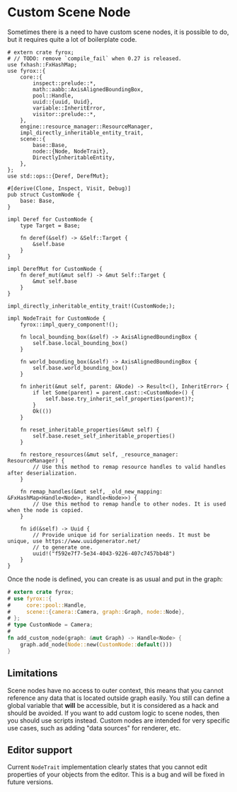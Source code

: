 # Custom Scene Node

Sometimes there is a need to have custom scene nodes, it is possible to do, but it requires quite a lot of boilerplate
code.

```rust,no_run,compile_fail
# extern crate fyrox;
# // TODO: remove `compile_fail` when 0.27 is released.
use fxhash::FxHashMap;
use fyrox::{
    core::{
        inspect::prelude::*,
        math::aabb::AxisAlignedBoundingBox,
        pool::Handle,
        uuid::{uuid, Uuid},
        variable::InheritError,
        visitor::prelude::*,
    },
    engine::resource_manager::ResourceManager,
    impl_directly_inheritable_entity_trait,
    scene::{
        base::Base,
        node::{Node, NodeTrait},
        DirectlyInheritableEntity,
    },
};
use std::ops::{Deref, DerefMut};

#[derive(Clone, Inspect, Visit, Debug)]
pub struct CustomNode {
    base: Base,
}

impl Deref for CustomNode {
    type Target = Base;

    fn deref(&self) -> &Self::Target {
        &self.base
    }
}

impl DerefMut for CustomNode {
    fn deref_mut(&mut self) -> &mut Self::Target {
        &mut self.base
    }
}

impl_directly_inheritable_entity_trait!(CustomNode;);

impl NodeTrait for CustomNode {
    fyrox::impl_query_component!();

    fn local_bounding_box(&self) -> AxisAlignedBoundingBox {
        self.base.local_bounding_box()
    }

    fn world_bounding_box(&self) -> AxisAlignedBoundingBox {
        self.base.world_bounding_box()
    }

    fn inherit(&mut self, parent: &Node) -> Result<(), InheritError> {
        if let Some(parent) = parent.cast::<CustomNode>() {
            self.base.try_inherit_self_properties(parent)?;
        }
        Ok(())
    }

    fn reset_inheritable_properties(&mut self) {
        self.base.reset_self_inheritable_properties()
    }

    fn restore_resources(&mut self, _resource_manager: ResourceManager) {
        // Use this method to remap resource handles to valid handles after deserialization.
    }

    fn remap_handles(&mut self, _old_new_mapping: &FxHashMap<Handle<Node>, Handle<Node>>) {
        // Use this method to remap handle to other nodes. It is used when the node is copied.
    }

    fn id(&self) -> Uuid {
        // Provide unique id for serialization needs. It must be unique, use https://www.uuidgenerator.net/
        // to generate one.
        uuid!("f592e7f7-5e34-4043-9226-407c7457bb48")
    }
}
```

Once the node is defined, you can create is as usual and put in the graph:

```rust
# extern crate fyrox;
# use fyrox::{
#     core::pool::Handle,
#     scene::{camera::Camera, graph::Graph, node::Node},
# };
# type CustomNode = Camera;
# 
fn add_custom_node(graph: &mut Graph) -> Handle<Node> {
    graph.add_node(Node::new(CustomNode::default()))
}
```

## Limitations

Scene nodes have no access to outer context, this means that you cannot reference any data that is located outside 
graph easily. You still can define a global variable that **will** be accessible, but it is considered as a hack and
should be avoided. If you want to add custom logic to scene nodes, then you should use scripts instead. Custom nodes
are intended for very specific use cases, such as adding "data sources" for renderer, etc.

## Editor support

Current `NodeTrait` implementation clearly states that you cannot edit properties of your objects from the editor. 
This is a bug and will be fixed in future versions.
